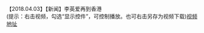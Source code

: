 【2018.04.03】【新闻】李英爱再到香港        
(提示：右击视频，勾选“显示控件”，可控制播放。也可右击另存为视频下载)[视频地址](https://video.h5.weibo.cn/1034:4365659573036346/4365659871592637)
    


